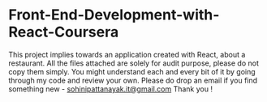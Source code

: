 # Front-End-Development-with-React-Coursera
This project implies towards an application created with React, about a restaurant. All the files attached are solely for audit purpose, please do not copy them simply. You might understand each and every bit of it by going through my code and review your own. Please do drop an email if you find something new - sohinipattanayak.it@gmail.com Thank you !

